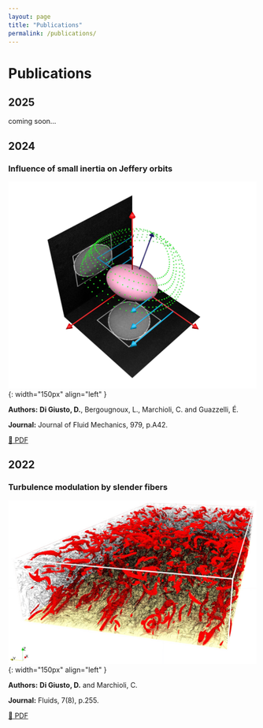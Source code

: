 ```yaml
---
layout: page
title: "Publications"
permalink: /publications/
---
```


# Publications

## 2025

coming soon...

## 2024

### Influence of small inertia on Jeffery orbits
![Paper thumbnail](images/jfm_1.jpg){: width="150px" align="left" }

**Authors:** **Di Giusto, D.**, Bergougnoux, L., Marchioli, C. and Guazzelli, É.

**Journal:** Journal of Fluid Mechanics, 979, p.A42. 

[📄 PDF](https://hal.science/hal-04492675/document) 

## 2022

### Turbulence modulation by slender fibers
![Paper thumbnail](images/fluids.jpg){: width="150px" align="left" }

**Authors:** **Di Giusto, D.** and Marchioli, C.

**Journal:** Fluids, 7(8), p.255. 

[📄 PDF](https://www.mdpi.com/2311-5521/7/8/255) 
